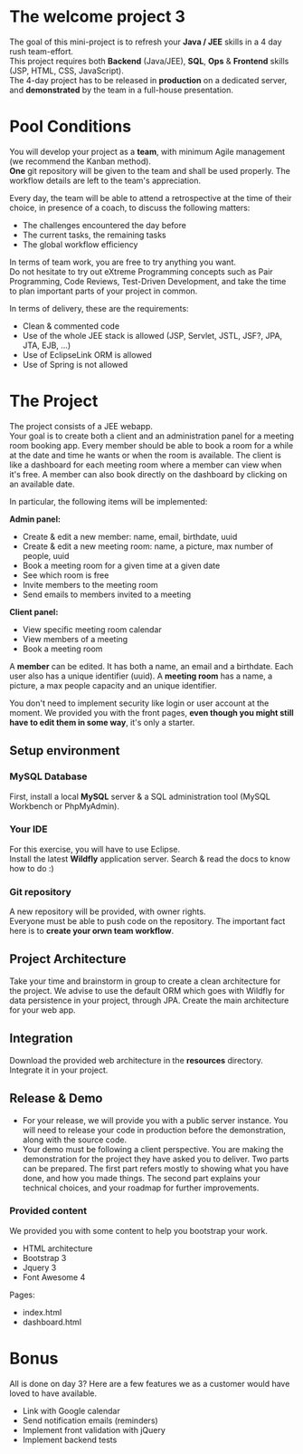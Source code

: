 The welcome project 3
=====================

The goal of this mini-project is to refresh your **Java / JEE** skills in a 4 day rush team-effort.  
This project requires both **Backend** (Java/JEE), **SQL**, **Ops** & **Frontend** skills (JSP, HTML, CSS, JavaScript).  
The 4-day project has to be released in **production** on a dedicated server, and **demonstrated** by the team in a full-house presentation.

# Pool Conditions
You will develop your project as a **team**, with minimum Agile management (we recommend the Kanban method).  
**One** git repository will be given to the team and shall be used properly. The workflow details are left to the team's appreciation.

Every day, the team will be able to attend a retrospective at the time of their choice, in presence of a coach, to discuss the following matters:
 * The challenges encountered the day before
 * The current tasks, the remaining tasks
 * The global workflow efficiency

In terms of team work, you are free to try anything you want.  
Do not hesitate to try out eXtreme Programming concepts such as Pair Programming, Code Reviews, Test-Driven Development, and take the time to plan important parts of your project in common.

In terms of delivery, these are the requirements:
   * Clean & commented code
   * Use of the whole JEE stack is allowed (JSP, Servlet, JSTL, JSF?, JPA, JTA, EJB, ...)
   * Use of EclipseLink ORM is allowed
   * Use of Spring is not allowed

# The Project    
The project consists of a JEE webapp.  
Your goal is to create both a client and an administration panel for a meeting room booking app. 
Every member should be able to book a room for a while at the date and time he wants or when the room is available.
The client is like a dashboard for each meeting room where a member can view when it's free. A member can also book directly on the dashboard by clicking on an available date.

In particular, the following items will be implemented:  

**Admin panel:**
  * Create & edit a new member: name, email, birthdate, uuid
  * Create & edit a new meeting room: name, a picture, max number of people, uuid
  * Book a meeting room for a given time at a given date
  * See which room is free
  * Invite members to the meeting room
  * Send emails to members invited to a meeting


**Client panel:**
  * View specific meeting room calendar
  * View members of a meeting
  * Book a meeting room

A **member** can be edited. It has both a name, an email and a birthdate. Each user also has a unique identifier (uuid).
A **meeting room** has a name, a picture, a max people capacity and an unique identifier.

You don't need to implement security like login or user account at the moment.
We provided you with the front pages, **even though you might still have to edit them in some way**, it's only a starter.

## Setup environment

### MySQL Database
First, install a local **MySQL** server & a SQL administration tool (MySQL Workbench or PhpMyAdmin).

### Your IDE
For this exercise, you will have to use Eclipse.  
Install the latest **Wildfly** application server. Search & read the docs to know how to do :)

### Git repository
A new repository will be provided, with owner rights.  
Everyone must be able to push code on the repository. The important fact here is to **create your orwn team workflow**.

## Project Architecture
Take your time and brainstorm in group to create a clean architecture for the project.
We advise to use the default ORM which goes with Wildfly for data persistence in your project, through JPA.
Create the main architecture for your web app.

## Integration
Download the provided web architecture in the **resources** directory.
Integrate it in your project.

## Release & Demo
 * For your release, we will provide you with a public server instance. You will need to release your code in production before the demonstration, along with the source code.
 * Your demo must be following a client perspective. You are making the demonstration for the project they have asked you to deliver. Two parts can be prepared. The first part refers mostly to showing what you have done, and how you made things. The second part explains your technical choices, and your roadmap for further improvements.

### Provided content
We provided you with some content to help you bootstrap your work.
  - HTML architecture
  - Bootstrap 3
  - Jquery 3
  - Font Awesome 4

Pages:
  - index.html
  - dashboard.html

# Bonus
All is done on day 3?
Here are a few features we as a customer would have loved to have available.
 * Link with Google calendar
 * Send notification emails (reminders)
 * Implement front validation with jQuery
 * Implement backend tests
